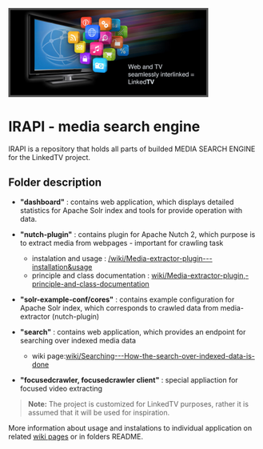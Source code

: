 ![LinkedTV project](https://raw.githubusercontent.com/KIZI/IRAPI/master/wikipictures/linkedtvlogo.png)
# IRAPI - media search engine

IRAPI is a repository that holds all parts of builded MEDIA SEARCH ENGINE for the LinkedTV project.

## Folder description

* **"dashboard"**     : contains web application, which displays detailed statistics for Apache Solr index and tools for provide operation with data.

* **"nutch-plugin"**     : contains plugin for Apache Nutch 2, which purpose is to extract media from webpages - important for crawling task
	* instalation and usage : [/wiki/Media-extractor-plugin---installation&usage](https://github.com/KIZI/IRAPI/wiki/Media-extractor-plugin---installation&usage)
	* principle and class documentation : [wiki/Media-extractor-plugin,-principle-and-class-documentation](https://github.com/KIZI/IRAPI/wiki/Media-extractor-plugin,-principle-and-class-documentation)

* **"solr-example-conf/cores"** : contains example configuration for Apache Solr index, which corresponds to crawled data from media-extractor (nutch-plugin)

* **"search"**            : contains web application, which provides an endpoint for searching over indexed media data
	* wiki page:[wiki/Searching---How-the-search-over-indexed-data-is-done](https://github.com/KIZI/IRAPI/wiki/Searching---How-the-search-over-indexed-data-is-done) 

* **"focusedcrawler, focusedcrawler client"** : special appliaction for focused video extracting

> **Note:** The project is customized for LinkedTV purposes, rather it is assumed that it will be used for inspiration.

More information about usage and instalations to individual application on related [wiki pages](https://github.com/KIZI/IRAPI/wiki) or in folders README.
